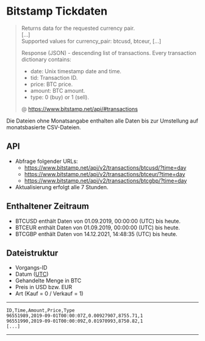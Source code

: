 # Bitstamp Tickdaten

> Returns data for the requested currency pair.  
> [...]  
> Supported values for currency_pair: btcusd, btceur, [...]
>
> Response (JSON) - descending list of transactions. Every transaction dictionary contains:  
> - date: Unix timestamp date and time.
> - tid: Transaction ID.
> - price: BTC price.
> - amount: BTC amount.
> - type: 0 (buy) or 1 (sell).
>
>@ https://www.bitstamp.net/api/#transactions

Die Dateien ohne Monatsangabe enthalten alle Daten bis zur Umstellung auf monatsbasierte CSV-Dateien.

## API

- Abfrage folgender URLs:
    - https://www.bitstamp.net/api/v2/transactions/btcusd/?time=day
    - https://www.bitstamp.net/api/v2/transactions/btceur/?time=day
    - https://www.bitstamp.net/api/v2/transactions/btcgbp/?time=day
- Aktualisierung erfolgt alle 7 Stunden.

## Enthaltener Zeitraum

- BTCUSD enthält Daten von 01.09.2019, 00:00:00 (UTC) bis heute.
- BTCEUR enthält Daten von 01.09.2019, 00:00:00 (UTC) bis heute.
- BTCGBP enthält Daten von 14.12.2021, 14:48:35 (UTC) bis heute.

## Dateistruktur
- Vorgangs-ID
- Datum ([UTC](https://de.wikipedia.org/wiki/Koordinierte_Weltzeit))
- Gehandelte Menge in BTC
- Preis in USD bzw. EUR
- Art (Kauf = 0 / Verkauf = 1)

---
    ID,Time,Amount,Price,Type
    96551989,2019-09-01T00:00:07Z,0.00927907,8755.71,1
    96551990,2019-09-01T00:00:09Z,0.01970993,8750.82,1
    [...]
---
